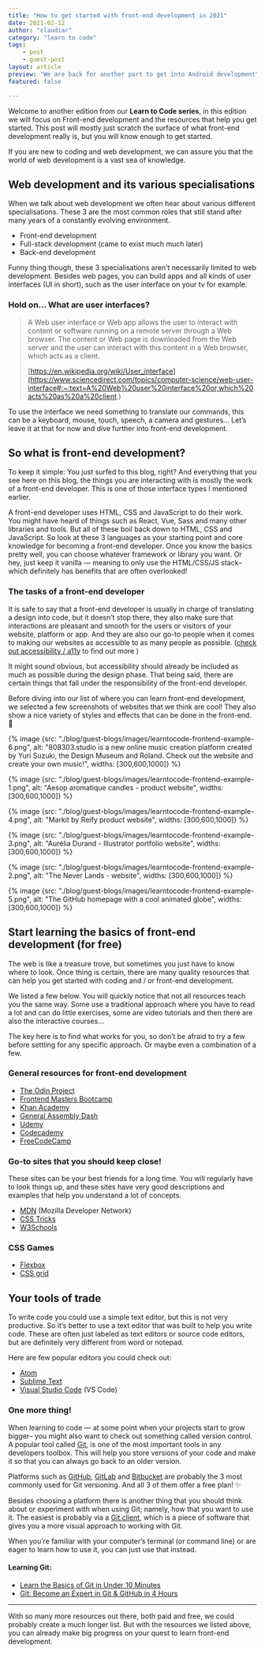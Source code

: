 ```yaml
---
title: "How to get started with front-end development in 2021"
date: 2021-02-12
author: "claudiar"
category: "learn to code"
tags:
    - post
    - guest-post
layout: article
preview: "We are back for another part to get into Android development"
featured: false

---
```


Welcome to another edition from our **Learn to Code series**, in this edition we will focus on Front-end development and the resources that help you get started. This post will mostly just scratch the surface of what front-end development really is, but you will know enough to get started.

If you are new to coding and web development, we can assure you that the world of web development is a vast sea of knowledge.

## Web development and its various specialisations

When we talk about web development we often hear about various different specialisations. These 3 are the most common roles that still stand after many years of a constantly evolving environment.

- Front-end development
- Full-stack development (came to exist much much later)
- Back-end development

Funny thing though, these 3 specialisations aren’t necessarily limited to web development. Besides web pages, you can build apps and all kinds of user interfaces (UI in short), such as the user interface on your tv for example.

### Hold on… What are user interfaces?

> A Web user interface or Web app allows the user to interact with content or software running on a remote server through a Web browser. The content or Web page is downloaded from the Web server and the user can interact with this content in a Web browser, which acts as a client. 
>
> [https://en.wikipedia.org/wiki/User_interface](https://www.sciencedirect.com/topics/computer-science/web-user-interface#:~:text=A%20Web%20user%20interface%20or,which%20acts%20as%20a%20client.)


To use the interface we need something to translate our commands, this can be a keyboard, mouse, touch, speech, a camera and gestures… 
Let’s leave it at that for now and dive further into front-end development.

## So what is front-end development?

To keep it simple: You just surfed to this blog, right? And everything that you see here on this blog, the things you are interacting with is mostly the work of a front-end developer. This is one of those interface types I mentioned earlier.

A front-end developer uses HTML, CSS and JavaScript to do their work. You might have heard of things such as React, Vue, Sass and many other libraries and tools. But all of these boil back down to HTML, CSS and JavaScript. So look at these 3 languages as your starting point and core knowledge for becoming a front-end developer. Once you know the basics pretty well, you can choose whatever framework or library you want. Or hey, just keep it vanilla — meaning to only use the HTML/CSS/JS stack– which definitely has benefits that are often overlooked! 

### The tasks of a front-end developer

It is safe to say that a front-end developer is usually in charge of translating a design into code, but it doesn’t stop there, they also make sure that interactions are pleasant and smooth for the users or visitors of your website, platform or app. And they are also our go-to people when it comes to making our websites as accessible to as many people as possible.
([check out accessibility / a11y](https://developer.mozilla.org/en-US/docs/Learn/Accessibility/What_is_accessibility) to find out more )

It might sound obvious, but accessibility should already be included as much as possible during the design phase. That being said, there are certain things that fall under the responsibility of the front-end developer.

Before diving into our list of where you can learn front-end development, we selected a few screenshots of websites that we think are cool! They also show a nice variety of styles and effects that can be done in the front-end. 🤩

{% image {src: "./blog/guest-blogs/images/learntocode-frontend-example-6.png", alt: "808303.studio is a new online music creation platform created by Yuri Suzuki, the Design Museum and Roland. Check out the website and create your own music!", widths: [300,600,1000]} %}


{% image {src: "./blog/guest-blogs/images/learntocode-frontend-example-1.png", alt: "Aesop aromatique candles - product website", widths: [300,600,1000]} %}

{% image {src: "./blog/guest-blogs/images/learntocode-frontend-example-4.png", alt: "Markit by Reify product website", widths: [300,600,1000]} %}

{% image {src: "./blog/guest-blogs/images/learntocode-frontend-example-3.png", alt: "Aurélia Durand - Illustrator portfolio website", widths: [300,600,1000]} %}

{% image {src: "./blog/guest-blogs/images/learntocode-frontend-example-2.png", alt: "The Never Lands - website", widths: [300,600,1000]} %}

{% image {src: "./blog/guest-blogs/images/learntocode-frontend-example-5.png", alt: "The GitHub homepage with a cool animated globe", widths: [300,600,1000]} %}

## Start learning the basics of front-end development (for free)

The web is like a treasure trove, but sometimes you just have to know where to look. Once thing is certain, there are many quality resources that can help you get started with coding and / or front-end development.

We listed a few below. You will quickly notice that not all resources teach you the same way. Some use a traditional approach where you have to read a lot and can do little exercises, some are video tutorials and then there are also the interactive courses… 

The key here is to find what works for you, so don’t be afraid to try a few before settling for any specific approach. Or maybe even a combination of a few.

### General resources for front-end development

- [The Odin Project](https://www.theodinproject.com/courses/web-development-101/lessons/html-and-css-basics)
- [Frontend Masters Bootcamp](https://frontendmasters.com/bootcamp/)
- [Khan Academy](https://www.khanacademy.org/computing/computer-programming/html-css)
- [General Assembly Dash](https://dash.generalassemb.ly/)
- [Udemy](https://www.udacity.com/course/intro-to-html-and-css--ud001)
- [Codecademy](https://www.codecademy.com/)
- [FreeCodeCamp](https://www.freecodecamp.org/)

### Go-to sites that you should keep close!

These sites can be your best friends for a long time. You will regularly have to look things up, and these sites have very good descriptions and examples that help you understand a lot of concepts.

- [MDN](https://developer.mozilla.org/en-US/docs/Learn/HTML) (Mozilla Developer Network)
- [CSS Tricks](https://css-tricks.com/)
- [W3Schools](https://www.w3schools.com/)

### CSS Games

- [Flexbox](https://flexboxfroggy.com/)
- [CSS grid](https://cssgridgarden.com/)



## Your tools of trade

To write code you could use a simple text editor, but this is not very productive. So it’s better to use a text editor that was built to help you write code. These are often just labeled as text editors or source code editors, but are definitely very different from word or notepad.

Here are few popular editors you could check out:

- [Atom](https://atom.io/)
- [Sublime Text](https://www.sublimetext.com/)
- [Visual Studio Code](https://code.visualstudio.com/) (VS Code)

### One more thing!

When learning to code — at some point when your projects start to grow bigger– you might also want to check out something called version control. A popular tool called [Git](https://git-scm.com/), is one of the most important tools in any developers toolbox. This will help you store versions of your code and make it so that you can always go back to an older version.

Platforms such as [GitHub](https://github.com/), [GitLab](https://about.gitlab.com/) and [Bitbucket](https://bitbucket.org/product) are probably the 3 most commonly used for Git versioning. And all 3 of them offer a free plan! ✨

Besides choosing a platform there is another thing that you should think about or experiment with when using Git; namely, how that you want to use it. The easiest is probably via a [Git client](https://www.hostinger.com/tutorials/best-git-gui-clients/), which is a piece of software that gives you a more visual approach to working with Git.

When you’re familiar with your computer’s terminal (or command line) or are eager to learn how to use it, you can just use that instead.

#### Learning Git:

- [Learn the Basics of Git in Under 10 Minutes](https://www.freecodecamp.org/news/learn-the-basics-of-git-in-under-10-minutes-da548267cc91/)
- [Git: Become an Expert in Git & GitHub in 4 Hours](https://www.udemy.com/course/git-expert-4-hours/)

------

With so many more resources out there, both paid and free, we could probably create a much longer list. But with the resources we listed above, you can already make big progress on your quest to learn front-end development.